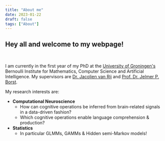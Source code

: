 ```yaml
---
title: "About me"
date: 2023-01-22
draft: false
tags: ["About"]
---
```


## Hey all and welcome to my webpage!

$~$
$~$
$~$

I am currently in the first year of my PhD at the [University of Groningen's](https://www.rug.nl)  Bernoulli Institute for Mathematics, Computer Science and Artificial Intelligence. My supervisors are 
[Dr. Jacolien van Rij](http://jacolienvanrij.com) and [Prof. Dr. Jelmer P. Borst](https://www.jelmerborst.nl).

My research interests are:

- **Computational Neuroscience**
    - How can cognitive operations be inferred from brain-related signals in a data-driven fashion?
    - Which cognitive operations enable language comprehension & production?
- **Statistics**
    - In particular GLMMs, GAMMs & Hidden semi-Markov models!